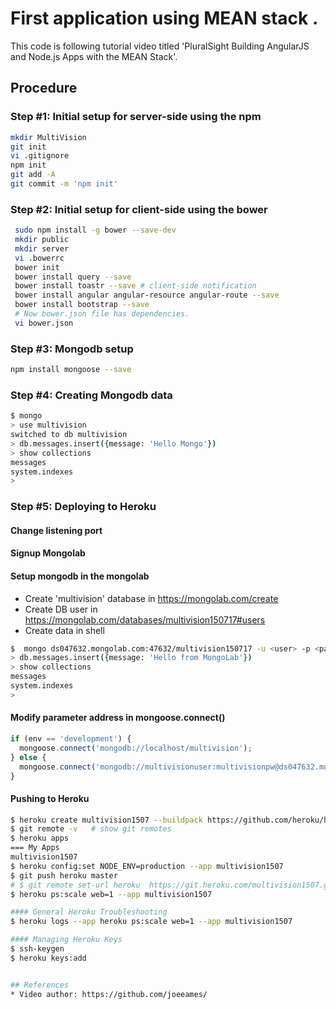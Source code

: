 # First application using MEAN stack .
This code is following tutorial video titled 'PluralSight Building AngularJS and Node.js Apps with the MEAN Stack'.

## Procedure

### Step #1: Initial setup for server-side using the npm
```bash
mkdir MultiVision
git init
vi .gitignore
npm init
git add -A
git commit -m 'npm init'
```
### Step #2: Initial setup for client-side using the bower
```bash
 sudo npm install -g bower --save-dev
 mkdir public
 mkdir server
 vi .bowerrc
 bower init
 bower install query --save
 bower install toastr --save # client-side notification
 bower install angular angular-resource angular-route --save
 bower install bootstrap --save
 # Now bower.json file has dependencies.
 vi bower.json
```

### Step #3: Mongodb setup
```bash
npm install mongoose --save
```

### Step #4: Creating Mongodb data
```bash
$ mongo
> use multivision
switched to db multivision
> db.messages.insert({message: 'Hello Mongo'})
> show collections
messages
system.indexes
>
```
### Step #5: Deploying to Heroku

#### Change listening port
#### Signup Mongolab
#### Setup mongodb in the mongolab
- Create 'multivision' database in https://mongolab.com/create
- Create DB user in https://mongolab.com/databases/multivision150717#users
- Create data in shell
```bash
$  mongo ds047632.mongolab.com:47632/multivision150717 -u <user> -p <password>
> db.messages.insert({message: 'Hello from MongoLab'})
> show collections
messages
system.indexes
> 
```
#### Modify parameter address in mongoose.connect()
```js
if (env == 'development') {
  mongoose.connect('mongodb://localhost/multivision');
} else {
  mongoose.connect('mongodb://multivisionuser:multivisionpw@ds047632.mongolab.com:47632/multivision150717');
}
```

#### Pushing to Heroku
```bash
$ heroku create multivision1507 --buildpack https://github.com/heroku/heroku-buildpack-nodejs
$ git remote -v   # show git remotes
$ heroku apps
=== My Apps
multivision1507
$ heroku config:set NODE_ENV=production --app multivision1507
$ git push heroku master
# $ git remote set-url heroku  https://git.heroku.com/multivision1507.git 
$ heroku ps:scale web=1 --app multivision1507

#### General Heroku Troubleshooting
$ heroku logs --app heroku ps:scale web=1 --app multivision1507

#### Managing Heroku Keys
$ ssh-keygen
$ heroku keys:add


## References
* Video author: https://github.com/joeeames/
